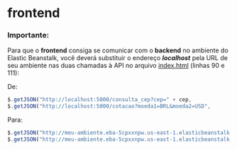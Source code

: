 # frontend

### Importante:

Para que o **frontend** consiga se comunicar com o **backend** no ambiente do Elastic Beanstalk, você deverá substituir o endereço ***localhost*** pela URL de seu ambiente nas duas chamadas à API no arquivo [index.html](https://github.com/andre177/frontend/blob/main/index.html) (linhas 90 e 111):

De:
```javascript
$.getJSON("http://localhost:5000/consulta_cep?cep=" + cep,
$.getJSON("http://localhost:5000/cotacao?moeda1=BRL&moeda2=USD",
```
Para:
```javascript
$.getJSON("http://meu-ambiente.eba-5cpxxnpw.us-east-1.elasticbeanstalk.com:5000/consulta_cep?cep=" + cep,
$.getJSON("http://meu-ambiente.eba-5cpxxnpw.us-east-1.elasticbeanstalk.com:5000/cotacao?moeda1=BRL&moeda2=USD",
```
